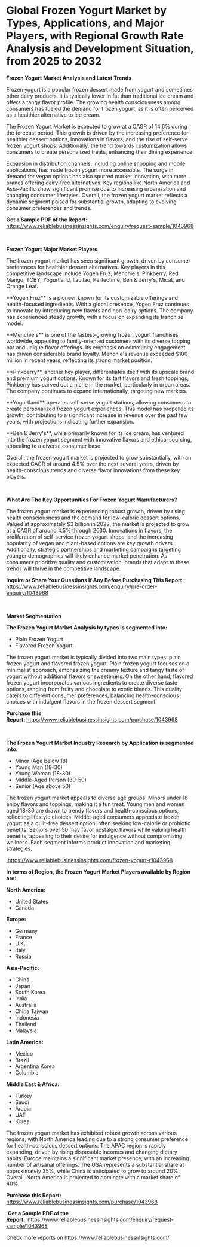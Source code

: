 <p><h1>Global Frozen Yogurt Market by Types, Applications, and Major Players, with Regional Growth Rate Analysis and Development Situation, from 2025 to 2032</h1></p><p><strong>Frozen Yogurt Market Analysis and Latest Trends</strong></p>
<p><p>Frozen yogurt is a popular frozen dessert made from yogurt and sometimes other dairy products. It is typically lower in fat than traditional ice cream and offers a tangy flavor profile. The growing health consciousness among consumers has fueled the demand for frozen yogurt, as it is often perceived as a healthier alternative to ice cream.</p><p>The Frozen Yogurt Market is expected to grow at a CAGR of 14.6% during the forecast period. This growth is driven by the increasing preference for healthier dessert options, innovations in flavors, and the rise of self-serve frozen yogurt shops. Additionally, the trend towards customization allows consumers to create personalized treats, enhancing their dining experience. </p><p>Expansion in distribution channels, including online shopping and mobile applications, has made frozen yogurt more accessible. The surge in demand for vegan options has also spurred market innovation, with more brands offering dairy-free alternatives. Key regions like North America and Asia-Pacific show significant promise due to increasing urbanization and changing consumer lifestyles. Overall, the frozen yogurt market reflects a dynamic segment poised for substantial growth, adapting to evolving consumer preferences and trends.</p></p>
<p><strong>Get a Sample PDF of the Report:&nbsp;</strong> <a href="https://www.reliablebusinessinsights.com/enquiry/request-sample/1043968?utm_campaign=2207&utm_medium=2&utm_source=Github&utm_content=ia&utm_term=15022025&utm_id=frozen-yogurt">https://www.reliablebusinessinsights.com/enquiry/request-sample/1043968</a></p>
<p>&nbsp;</p>
<p><strong>Frozen Yogurt Major Market Players</strong></p>
<p><p>The frozen yogurt market has seen significant growth, driven by consumer preferences for healthier dessert alternatives. Key players in this competitive landscape include Yogen Fruz, Menchie's, Pinkberry, Red Mango, TCBY, Yogurtland, llaollao, Perfectime, Ben & Jerry's, Micat, and Orange Leaf.</p><p>**Yogen Fruz** is a pioneer known for its customizable offerings and health-focused ingredients. With a global presence, Yogen Fruz continues to innovate by introducing new flavors and non-dairy options. The company has experienced steady growth, with a focus on expanding its franchise model.</p><p>**Menchie's** is one of the fastest-growing frozen yogurt franchises worldwide, appealing to family-oriented customers with its diverse topping bar and unique flavor offerings. Its emphasis on community engagement has driven considerable brand loyalty. Menchie's revenue exceeded $100 million in recent years, reflecting its strong market position.</p><p>**Pinkberry**, another key player, differentiates itself with its upscale brand and premium yogurt options. Known for its tart flavors and fresh toppings, Pinkberry has carved out a niche in the market, particularly in urban areas. The company continues to expand internationally, targeting new markets.</p><p>**Yogurtland** operates self-serve yogurt stations, allowing consumers to create personalized frozen yogurt experiences. This model has propelled its growth, contributing to a significant increase in revenue over the past few years, with projections indicating further expansion.</p><p>**Ben & Jerry's**, while primarily known for its ice cream, has ventured into the frozen yogurt segment with innovative flavors and ethical sourcing, appealing to a diverse consumer base.</p><p>Overall, the frozen yogurt market is projected to grow substantially, with an expected CAGR of around 4.5% over the next several years, driven by health-conscious trends and diverse flavor innovations from these key players.</p></p>
<p>&nbsp;</p>
<p><strong>What Are The Key Opportunities For Frozen Yogurt Manufacturers?</strong></p>
<p><p>The frozen yogurt market is experiencing robust growth, driven by rising health consciousness and the demand for low-calorie dessert options. Valued at approximately $3 billion in 2022, the market is projected to grow at a CAGR of around 4.5% through 2030. Innovations in flavors, the proliferation of self-service frozen yogurt shops, and the increasing popularity of vegan and plant-based options are key growth drivers. Additionally, strategic partnerships and marketing campaigns targeting younger demographics will likely enhance market penetration. As consumers prioritize quality and customization, brands that adapt to these trends will thrive in the competitive landscape.</p></p>
<p><strong>Inquire or Share Your Questions If Any Before Purchasing This Report:</strong> <a href="https://www.reliablebusinessinsights.com/enquiry/pre-order-enquiry/1043968?utm_campaign=2207&utm_medium=2&utm_source=Github&utm_content=ia&utm_term=15022025&utm_id=frozen-yogurt">https://www.reliablebusinessinsights.com/enquiry/pre-order-enquiry/1043968</a></p>
<p>&nbsp;</p>
<p><strong>Market Segmentation</strong></p>
<p><strong>The Frozen Yogurt Market Analysis by types is segmented into:</strong></p>
<p><ul><li>Plain Frozen Yogurt</li><li>Flavored Frozen Yogurt</li></ul></p>
<p><p>The frozen yogurt market is typically divided into two main types: plain frozen yogurt and flavored frozen yogurt. Plain frozen yogurt focuses on a minimalist approach, emphasizing the creamy texture and tangy taste of yogurt without additional flavors or sweeteners. On the other hand, flavored frozen yogurt incorporates various ingredients to create diverse taste options, ranging from fruity and chocolate to exotic blends. This duality caters to different consumer preferences, balancing health-conscious choices with indulgent flavors in the frozen dessert segment.</p></p>
<p><strong>Purchase this Report:&nbsp;</strong><a href="https://www.reliablebusinessinsights.com/purchase/1043968?utm_campaign=2207&utm_medium=2&utm_source=Github&utm_content=ia&utm_term=15022025&utm_id=frozen-yogurt">https://www.reliablebusinessinsights.com/purchase/1043968</a></p>
<p>&nbsp;</p>
<p><strong>The Frozen Yogurt Market Industry Research by Application is segmented into:</strong></p>
<p><ul><li>Minor (Age below 18)</li><li>Young Man (18-30)</li><li>Young Woman (18-30)</li><li>Middle-Aged Person (30-50)</li><li>Senior (Age above 50)</li></ul></p>
<p><p>The frozen yogurt market appeals to diverse age groups. Minors under 18 enjoy flavors and toppings, making it a fun treat. Young men and women aged 18-30 are drawn to trendy flavors and health-conscious options, reflecting lifestyle choices. Middle-aged consumers appreciate frozen yogurt as a guilt-free dessert option, often seeking low-calorie or probiotic benefits. Seniors over 50 may favor nostalgic flavors while valuing health benefits, appealing to their desire for indulgence without compromising wellness. Each segment informs product innovation and marketing strategies.</p></p>
<p><a href="https://www.reliablebusinessinsights.com/frozen-yogurt-r1043968?utm_campaign=2207&utm_medium=2&utm_source=Github&utm_content=ia&utm_term=15022025&utm_id=frozen-yogurt">&nbsp;https://www.reliablebusinessinsights.com/frozen-yogurt-r1043968</a></p>
<p><strong>In terms of Region, the Frozen Yogurt Market Players available by Region are:</strong></p>
<p>
    <p> <strong> North America: </strong>
        <ul>
            <li>United States</li>
            <li>Canada</li>
        </ul>
        </p> 
    <p> <strong> Europe: </strong>
        <ul>
            <li>Germany</li>
            <li>France</li>
            <li>U.K.</li>
            <li>Italy</li>
            <li>Russia</li>
        </ul>
        </p> 
    <p> <strong> Asia-Pacific: </strong>
        <ul>
            <li>China</li>
            <li>Japan</li>
            <li>South Korea</li>
            <li>India</li>
            <li>Australia</li>
            <li>China Taiwan</li>
            <li>Indonesia</li>
            <li>Thailand</li>
            <li>Malaysia</li>
        </ul>
        </p> 
    <p> <strong> Latin America: </strong>
        <ul>
            <li>Mexico</li>
            <li>Brazil</li>
            <li>Argentina Korea</li>
            <li>Colombia</li>
        </ul>
        </p> 
    <p> <strong> Middle East & Africa: </strong>
        <ul>
            <li>Turkey</li>
            <li>Saudi</li>
            <li>Arabia</li>
            <li>UAE</li>
            <li>Korea</li>
        </ul>
    </p>
    </p>
<p><p>The frozen yogurt market has exhibited robust growth across various regions, with North America leading due to a strong consumer preference for health-conscious dessert options. The APAC region is rapidly expanding, driven by rising disposable incomes and changing dietary habits. Europe maintains a significant market presence, with an increasing number of artisanal offerings. The USA represents a substantial share at approximately 35%, while China is anticipated to grow to around 20%. Overall, North America is projected to dominate with a market share of 40%.</p></p>
<p><strong>Purchase this Report: </strong><a href="https://www.reliablebusinessinsights.com/purchase/1043968?utm_campaign=2207&utm_medium=2&utm_source=Github&utm_content=ia&utm_term=15022025&utm_id=frozen-yogurt">https://www.reliablebusinessinsights.com/purchase/1043968</a></p>
<p>&nbsp;<strong>Get a Sample PDF of the Report:&nbsp;&nbsp;</strong><a href="https://www.reliablebusinessinsights.com/enquiry/request-sample/1043968?utm_campaign=2207&utm_medium=2&utm_source=Github&utm_content=ia&utm_term=15022025&utm_id=frozen-yogurt">https://www.reliablebusinessinsights.com/enquiry/request-sample/1043968</a></p>
<p><strong></strong></p>
<p>Check more reports on <a href="https://www.reliablebusinessinsights.com/?utm_campaign=2207&utm_medium=2&utm_source=Github&utm_content=ia&utm_term=15022025&utm_id=frozen-yogurt">https://www.reliablebusinessinsights.com/</a></p>
